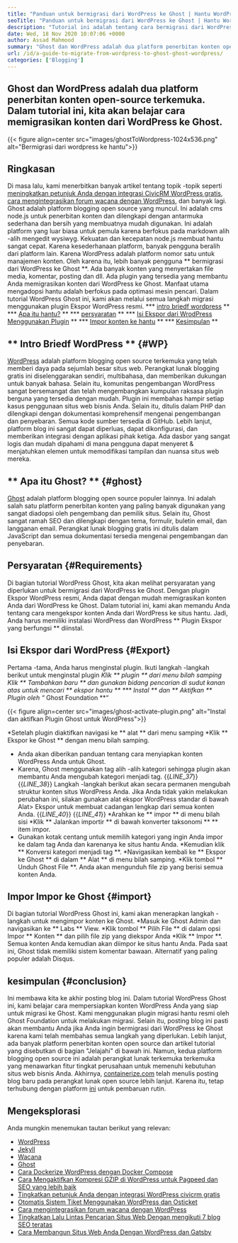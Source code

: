 ```yaml
---
title: "Panduan untuk bermigrasi dari WordPress ke Ghost | Hantu WordPress" 
seoTitle: "Panduan untuk bermigrasi dari WordPress ke Ghost | Hantu WordPress" 
description: "Tutorial ini adalah tentang cara bermigrasi dari WordPress ke Ghost. Kami akan belajar cara memigrasikan posting dan halaman Anda ke hantu dari situs web WordPress yang ada." 
date: Wed, 18 Nov 2020 10:07:06 +0000
author: Assad Mahmood
summary: "Ghost dan WordPress adalah dua platform penerbitan konten open-source terkemuka. Dalam tutorial ini, kita akan belajar cara memigrasikan konten dari WordPress ke Ghost." 
url: /id/a-guide-to-migrate-from-wordpress-to-ghost-ghost-wordpress/
categories: ['Blogging']
---
```


## Ghost dan WordPress adalah dua platform penerbitan konten open-source terkemuka. Dalam tutorial ini, kita akan belajar cara memigrasikan konten dari WordPress ke Ghost.

{{< figure align=center src="images/ghostToWordpress-1024x536.png" alt="Bermigrasi dari wordpress ke hantu">}}


## Ringkasan
Di masa lalu, kami menerbitkan banyak artikel tentang topik -topik seperti [meningkatkan petunjuk Anda dengan integrasi CivicRM WordPress gratis][1], [cara mengintegrasikan forum wacana dengan WordPress][2], dan banyak lagi. Ghost adalah platform blogging open source yang muncul. Ini adalah cms node.js untuk penerbitan konten dan dilengkapi dengan antarmuka sederhana dan bersih yang membuatnya mudah digunakan. Ini adalah platform yang luar biasa untuk pemula karena berfokus pada markdown alih -alih mengedit wysiwyg. Kekuatan dan kecepatan node.js membuat hantu sangat cepat. Karena kesederhanaan platform, banyak pengguna beralih dari platform lain. Karena WordPress adalah platform nomor satu untuk manajemen konten.
Oleh karena itu, lebih banyak pengguna ** bermigrasi dari WordPress ke Ghost **. Ada banyak konten yang menyertakan file media, komentar, posting dan dll. Ada plugin yang tersedia yang membantu Anda memigrasikan konten dari WordPress ke Ghost. Manfaat utama mengadopsi hantu adalah berfokus pada optimasi mesin pencari. Dalam tutorial WordPress Ghost ini, kami akan melalui semua langkah migrasi menggunakan plugin Ekspor WordPress resmi.
  *** [intro briedf wordpress][3] **
  *** [Apa itu hantu?][4] **
  *** [persyaratan][5] **
  *** [Isi Ekspor dari WrodPress Menggunakan Plugin][6] **
  *** [Impor konten ke hantu][7] **
  *** [Kesimpulan][8] **

## ** Intro Briedf WordPress ** {#WP}
[WordPress][9] adalah platform blogging open source terkemuka yang telah memberi daya pada sejumlah besar situs web. Perangkat lunak blogging gratis ini diselenggarakan sendiri, multibahasa, dan memberikan dukungan untuk banyak bahasa. Selain itu, komunitas pengembangan WordPress sangat bersemangat dan telah mengembangkan kumpulan raksasa plugin berguna yang tersedia dengan mudah. Plugin ini membahas hampir setiap kasus penggunaan situs web bisnis Anda. Selain itu, ditulis dalam PHP dan dilengkapi dengan dokumentasi komprehensif mengenai pengembangan dan penyebaran. Semua kode sumber tersedia di GitHub. Lebih lanjut, platform blog ini sangat dapat diperluas, dapat dikonfigurasi, dan memberikan integrasi dengan aplikasi pihak ketiga. Ada dasbor yang sangat logis dan mudah dipahami di mana pengguna dapat menyeret & menjatuhkan elemen untuk memodifikasi tampilan dan nuansa situs web mereka.

## ** Apa itu Ghost? ** {#ghost}
[Ghost][10] adalah platform blogging open source populer lainnya. Ini adalah salah satu platform penerbitan konten yang paling banyak digunakan yang sangat diadopsi oleh pengembang dan pemilik situs. Selain itu, Ghost sangat ramah SEO dan dilengkapi dengan tema, formulir, buletin email, dan langganan email. Perangkat lunak blogging gratis ini ditulis dalam JavaScript dan semua dokumentasi tersedia mengenai pengembangan dan penyebaran.

## Persyaratan {#Requirements}
Di bagian tutorial WordPress Ghost, kita akan melihat persyaratan yang diperlukan untuk bermigrasi dari WordPress ke Ghost. Dengan plugin Ekspor WordPress resmi, Anda dapat dengan mudah memigrasikan konten Anda dari WordPress ke Ghost. Dalam tutorial ini, kami akan memandu Anda tentang cara mengekspor konten Anda dari WordPress ke situs hantu. Jadi, Anda harus memiliki instalasi WordPress dan WordPress ** Plugin Ekspor yang berfungsi ** diinstal.

## Isi Ekspor dari WordPress {#Export}
Pertama -tama, Anda harus menginstal plugin. Ikuti langkah -langkah berikut untuk menginstal plugin
  *Klik ** plugin ** dari menu bilah samping
  *Klik ** Tambahkan baru ** dan gunakan bidang pencarian di sudut kanan atas untuk mencari ** ekspor hantu **
  *** Instal ** dan ** Aktifkan ** Plugin oleh “** Ghost Foundation **“

{{< figure align=center src="images/ghost-activate-plugin.png" alt="Instal dan aktifkan Plugin Ghost untuk WordPress">}}

  *Setelah plugin diaktifkan navigasi ke ** alat ** dari menu samping
  *Klik ** Ekspor ke Ghost ** dengan menu bilah samping.
  * Anda akan diberikan panduan tentang cara menyiapkan konten WordPress Anda untuk Ghost.
  * Karena, Ghost menggunakan tag alih -alih kategori sehingga plugin akan membantu Anda mengubah kategori menjadi tag.
{{_LINE_37_}}
{{_LINE_38_}}
    Langkah -langkah berikut akan secara permanen mengubah struktur konten situs WordPress Anda. Jika Anda tidak yakin melakukan perubahan ini, silakan gunakan alat ekspor WordPress standar di bawah Alat> Ekspor untuk membuat cadangan lengkap dari semua konten Anda.
{{_LINE_40_}}
{{_LINE_41_}}
  *Arahkan ke ** impor ** di menu bilah sisi
  *Klik ** Jalankan importir ** di bawah konverter taksonomi ** ** item impor.
  * Gunakan kotak centang untuk memilih kategori yang ingin Anda impor ke dalam tag Anda dan karenanya ke situs hantu Anda.
  *Kemudian klik ** Konversi kategori menjadi tag **.
  *Navigasikan kembali ke ** Ekspor ke Ghost ** di dalam ** Alat ** di menu bilah samping.
  *Klik tombol ** Unduh Ghost File **. Anda akan mengunduh file zip yang berisi semua konten Anda.

## Impor Impor ke Ghost {#import}
Di bagian tutorial WordPress Ghost ini, kami akan menerapkan langkah -langkah untuk mengimpor konten ke Ghost.
  *Masuk ke Ghost Admin dan navigasikan ke ** Labs ** View.
  *Klik tombol ** Pilih File ** di dalam opsi Impor ** Konten ** dan pilih file zip yang diekspor Anda
  *Klik ** Impor **. Semua konten Anda kemudian akan diimpor ke situs hantu Anda.
Pada saat ini, Ghost tidak memiliki sistem komentar bawaan. Alternatif yang paling populer adalah Disqus.

## kesimpulan {#conclusion}
Ini membawa kita ke akhir posting blog ini. Dalam tutorial WordPress Ghost ini, kami belajar cara mempersiapkan konten WordPress Anda yang siap untuk migrasi ke Ghost. Kami menggunakan plugin migrasi hantu resmi oleh Ghost Foundation untuk melakukan migrasi. Selain itu, posting blog ini pasti akan membantu Anda jika Anda ingin bermigrasi dari WordPress ke Ghost karena kami telah membahas semua langkah yang diperlukan. Lebih lanjut, ada banyak platform penerbitan konten open source dan artikel tutorial yang disebutkan di bagian "Jelajahi" di bawah ini. Namun, kedua platform blogging open source ini adalah perangkat lunak terkemuka terkemuka yang menawarkan fitur tingkat perusahaan untuk memenuhi kebutuhan situs web bisnis Anda.
Akhirnya, [containerize.com][11] telah menulis posting blog baru pada perangkat lunak open source lebih lanjut. Karena itu, tetap terhubung dengan platform [ini][12] untuk pembaruan rutin.

## Mengeksplorasi
Anda mungkin menemukan tautan berikut yang relevan:
  * [WordPress][9]
  * [Jekyll][13]
  * [Wacana][14]
  * [Ghost][10]
  * [Cara Dockerize WordPress dengan Docker Compose][15]
  * [Cara Mengaktifkan Kompresi GZIP di WordPress untuk Pagpeed dan SEO yang lebih baik][16]
  * [Tingkatkan petunjuk Anda dengan integrasi WordPress civicrm gratis][1]
  * [Otomatis Sistem Tiket Menggunakan WordPress dan Osticket][17]
  * [Cara mengintegrasikan forum wacana dengan WordPress][2]
  * [Tingkatkan Lalu Lintas Pencarian Situs Web Dengan mengikuti 7 blog SEO teratas][18]
  * [Cara Membangun Situs Web Anda Dengan WordPress dan Gatsby][19]

  
[1]: https://blog.containerize.com/blogging/civicrm-wordpress-integration-wordpress-tutorial/
[2]: https://blog.containerize.com/blogging/how-to-integrate-discourse-forum-with-wordpress/
[3]: #wp
[4]: #ghost
[5]: #requirements
[6]: #export
[7]: #import
[8]: #conclusion
[9]: https://products.containerize.com/blogging/wordpress/
[10]: https://products.containerize.com/blogging/ghost/
[11]: https://www.containerize.com/
[12]: https://blog.containerize.com/
[13]: https://products.containerize.com/blogging/jekyll/
[14]: https://products.containerize.com/discussion-forum/discourse/
[15]: https://blog.containerize.com/blogging/how-to-dockerize-wordpress-docker-wordpress/
[16]: https://blog.containerize.com/blogging/how-to-enable-gzip-compression-in-wordpress-gzip-wordpress/
[17]: https://blog.containerize.com/blogging/automate-ticketing-system-using-wordpress-and-osticket/
[18]: https://blog.containerize.com/blogging/increase-website-search-traffic-by-following-top-7-seo-blogs/
[19]: https://blog.containerize.com/blogging/how-does-gatsby-integrate-with-wordpress-gatsby-wordpress/
